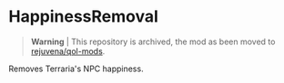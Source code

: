 # HappinessRemoval

> **Warning** | This repository is archived, the mod as been moved to [rejuvena/qol-mods](https://github.com/rejuvena/qol-mods).

Removes Terraria's NPC happiness.
